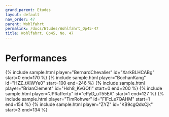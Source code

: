 ```yaml
---
grand_parent: Etudes
layout: default
nav_order: 47
parent: Wohlfahrt
permalink: /docs/Etudes/Wohlfahrt_Op45-47
title: Wohlfahrt, Op45, No. 47
---
```

# Performances
<div class="sample-container">
    {% include sample.html player="BernardChevalier" id="XarkBLHCABg" start=0 end=170 %}
    {% include sample.html player="BochanKang" id="HZZ_tXlWYe0" start=100 end=246 %}
    {% include sample.html player="BrianClement" id="Hsh8_KvGOfI" start=0 end=200 %}
    {% include sample.html player="JPRafferty" id="ePyD_uT55EA" start=1 end=127 %}
    {% include sample.html player="TimRohwer" id="FIFcLe7QAHM" start=1 end=154 %}
    {% include sample.html player="ZYZ" id="KB9cgQdxCjk" start=3 end=134 %}
</div>